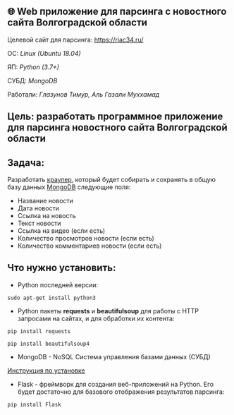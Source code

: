 ## 🌐 Web приложение для парсинга с новостного сайта Волгоградской области

Целевой сайт для парсинга: https://riac34.ru/

ОС: *Linux (Ubuntu 18.04)* 

ЯП: *Python (3.7+)*

СУБД: *MongoDB*

Работали: *Глазунов Тимур, Аль Газали Муххамад*

## **Цель**: разработать программное приложение для парсинга новостного сайта Волгоградской области
## **Задача**:
Разработать [краулер](https://ru.wikipedia.org/wiki/%D0%9F%D0%BE%D0%B8%D1%81%D0%BA%D0%BE%D0%B2%D1%8B%D0%B9_%D1%80%D0%BE%D0%B1%D0%BE%D1%82), который будет собирать и сохранять в общую базу данных [MongoDB](https://www.mongodb.com/) следующие поля: 
- Название новости
- Дата новости
- Ссылка на новость
- Текст новости
- Ссылка на видео (если есть)
- Количество просмотров новости (если есть)
- Количество комментариев новости (если есть)

## **Что нужно установить:** ##
- Python последней версии:

`sudo apt-get install python3`
- Python пакеты **requests** и **beautifulsoup** для работы с HTTP запросами на сайтах, и для обработки их контента:

`pip install requests`

`pip install beautifulsoup4`

- MongoDB - NoSQL Система управления базами данных (СУБД)

[Инструкция по установке](https://docs.mongodb.com/manual/tutorial/install-mongodb-on-ubuntu/)
- Flask - фреймворк для создания веб-приложений на Python. Его будет достаточно для базового отображения результатов парсинга:

`pip install Flask`

